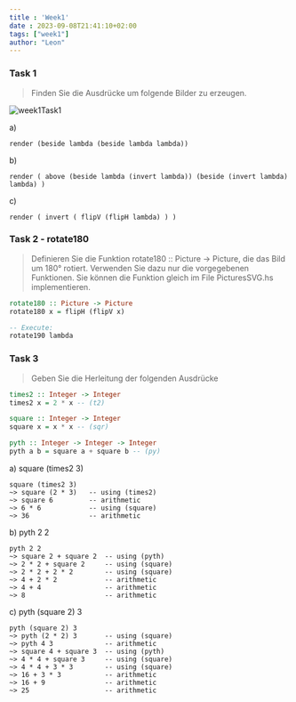 ```yaml
---
title : 'Week1'
date : 2023-09-08T21:41:10+02:00
tags: ["week1"]
author: "Leon"
---
```


### Task 1

> Finden Sie die Ausdrücke um folgende Bilder zu erzeugen.
 
![week1Task1](/fprog/images/a/week1Task1.png)

a) 

`render (beside lambda (beside lambda lambda))`

b)

`render ( above (beside lambda (invert lambda)) (beside (invert lambda) lambda) )`

c)

`render ( invert ( flipV (flipH lambda) ) )`

### Task 2 - rotate180

> Definieren Sie die Funktion rotate180 :: Picture -> Picture, die das Bild um 180° rotiert. Verwenden Sie
dazu nur die vorgegebenen Funktionen. Sie können die Funktion gleich im File PicturesSVG.hs
implementieren.


```haskell
rotate180 :: Picture -> Picture
rotate180 x = flipH (flipV x)

-- Execute:
rotate190 lambda
```

### Task 3

> Geben Sie die Herleitung der folgenden Ausdrücke

```haskell
times2 :: Integer -> Integer
times2 x = 2 * x -- (t2)

square :: Integer -> Integer
square x = x * x -- (sqr)

pyth :: Integer -> Integer -> Integer
pyth a b = square a + square b -- (py)
```

a) square (times2 3)

```
square (times2 3)
~> square (2 * 3)   -- using (times2)
~> square 6         -- arithmetic
~> 6 * 6            -- using (square)
~> 36               -- arithmetic
```

b) pyth 2 2

```
pyth 2 2                
~> square 2 + square 2  -- using (pyth)
~> 2 * 2 + square 2     -- using (square)
~> 2 * 2 + 2 * 2        -- using (square)
~> 4 + 2 * 2            -- arithmetic
~> 4 + 4                -- arithmetic
~> 8                    -- arithmetic
```

c) pyth (square 2) 3

```
pyth (square 2) 3
~> pyth (2 * 2) 3       -- using (square)
~> pyth 4 3             -- arithmetic
~> square 4 + square 3  -- using (pyth)
~> 4 * 4 + square 3     -- using (square)
~> 4 * 4 + 3 * 3        -- using (square)
~> 16 + 3 * 3           -- arithmetic
~> 16 + 9               -- arithmetic
~> 25                   -- arithmetic
```
